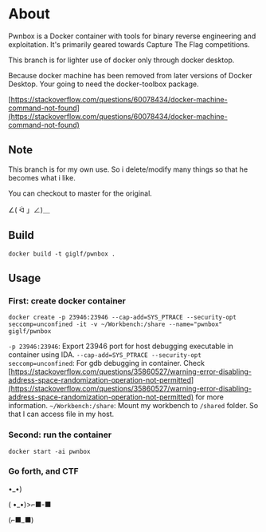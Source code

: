 # About

Pwnbox is a Docker container with tools for binary reverse engineering and exploitation. It's primarily geared towards Capture The Flag competitions. 

This branch is for lighter use of docker only through docker desktop.

Because docker machine has been removed from later versions of Docker Desktop. Your going to need the docker-toolbox package.

[https://stackoverflow.com/questions/60078434/docker-machine-command-not-found](https://stackoverflow.com/questions/60078434/docker-machine-command-not-found)

## Note

This branch is for my own use. So i delete/modify many things so that he becomes what i like.

You can checkout to master for the original.

∠( ᐛ 」∠)＿

## Build

`docker build -t giglf/pwnbox .`

## Usage

### First: create docker container

`docker create -p 23946:23946 --cap-add=SYS_PTRACE --security-opt seccomp=unconfined -it -v ~/Workbench:/share --name="pwnbox" giglf/pwnbox`

`-p 23946:23946`: Export 23946 port for host debugging executable in container using IDA.
`--cap-add=SYS_PTRACE --security-opt seccomp=unconfined`: For gdb debugging in container. Check [https://stackoverflow.com/questions/35860527/warning-error-disabling-address-space-randomization-operation-not-permitted](https://stackoverflow.com/questions/35860527/warning-error-disabling-address-space-randomization-operation-not-permitted) for more information.
`~/Workbench:/share`: Mount my workbench to `/shared` folder. So that I can access file in my host.

### Second: run the container

`docker start -ai pwnbox`


### Go forth, and CTF 
•_•)

( •_•)>⌐■-■

(⌐■_■)
